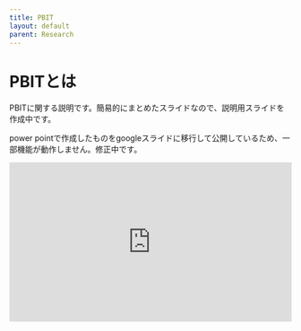 ```yaml
---
title: PBIT
layout: default
parent: Research
---
```

# PBITとは

PBITに関する説明です。簡易的にまとめたスライドなので、説明用スライドを作成中です。

power pointで作成したものをgoogleスライドに移行して公開しているため、一部機能が動作しません。修正中です。

<div style="width: 100%; aspect-ratio: 16/9;">
    <iframe src="https://docs.google.com/presentation/d/e/2PACX-1vTI1K6x9zlqp8QjWvMPfJbFy4V0mastINQlU_X9m9_AKvg6P5xurdp28k1i803y7g/embed?start=false&loop=true&delayms=1000" frameborder="0" width="100%" height="100%" allowfullscreen="true" mozallowfullscreen="true" webkitallowfullscreen="true"></iframe>
</div>